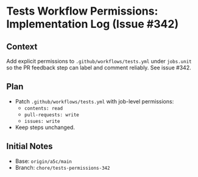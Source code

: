 # Tests Workflow Permissions: Implementation Log (Issue #342)

## Context
Add explicit permissions to `.github/workflows/tests.yml` under `jobs.unit` so the PR feedback step can label and comment reliably. See issue #342.

## Plan
- Patch `.github/workflows/tests.yml` with job-level permissions:
  - `contents: read`
  - `pull-requests: write`
  - `issues: write`
- Keep steps unchanged.

## Initial Notes
- Base: `origin/a5c/main`
- Branch: `chore/tests-permissions-342`
